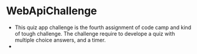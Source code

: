 # WebApiChallenge
* This quiz app challenge is the fourth assignment of code camp and     kind  of tough challenge.
The challenge require to develope a quiz with multiple choice answers, and a timer.
*                                              
